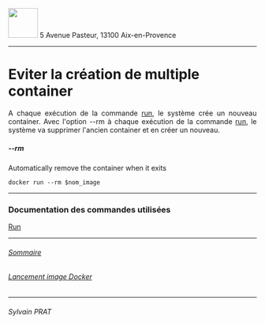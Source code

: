 <img style="height: 60px;" src="http://www.lpl-aix.fr/wp-content/uploads/2018/04/LPL_240_180.jpg" />
5 Avenue Pasteur, 13100 Aix-en-Provence

***

# Eviter la création de multiple container

<p style='text-align: justify'>
A chaque exécution de la commande <a href="https://docs.docker.com/engine/reference/commandline/run/">run</a>, le système crée un nouveau container. Avec l'option --rm à chaque exécution de la commande <a href="https://docs.docker.com/engine/reference/commandline/run/">run</a>, le système va supprimer l'ancien container et en créer un nouveau.
</p>

##### --rm

<p style='text-align: justify'>
Automatically remove the container when it exits
</p>

``` shell
docker run --rm $nom_image
```


---
### Documentation des commandes utilisées

<a href="https://docs.docker.com/engine/reference/commandline/run/">Run</a>

---

###### <a href="https://github.com/sylvain-prat/DocDocker/blob/master/README.md">Sommaire</a>
###### <a href="https://github.com/sylvain-prat/DocDocker/blob/master/Lancer_une_image_docker/lancement_image_docker.md">Lancement image Docker</a>

---
###### Sylvain PRAT
